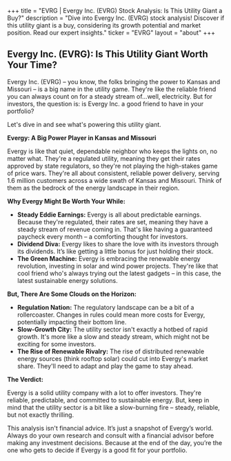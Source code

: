 +++
title = "EVRG |  Evergy Inc. (EVRG) Stock Analysis: Is This Utility Giant a Buy?"
description = "Dive into Evergy Inc. (EVRG) stock analysis! Discover if this utility giant is a buy, considering its growth potential and market position. Read our expert insights."
ticker = "EVRG"
layout = "about"
+++

        


## Evergy Inc. (EVRG): Is This Utility Giant Worth Your Time?

Evergy Inc. (EVRG) – you know, the folks bringing the power to Kansas and Missouri – is a big name in the utility game. They're like the reliable friend you can always count on for a steady stream of...well, electricity. But for investors, the question is: is Evergy Inc. a good friend to have in your portfolio?

Let's dive in and see what's powering this utility giant.

**Evergy: A Big Power Player in Kansas and Missouri**

Evergy is like that quiet, dependable neighbor who keeps the lights on, no matter what. They're a regulated utility, meaning they get their rates approved by state regulators, so they're not playing the high-stakes game of price wars. They're all about consistent, reliable power delivery, serving 1.6 million customers across a wide swath of Kansas and Missouri. Think of them as the bedrock of the energy landscape in their region.

**Why Evergy Might Be Worth Your While:**

* **Steady Eddie Earnings:** Evergy is all about predictable earnings. Because they're regulated, their rates are set, meaning they have a steady stream of revenue coming in. That's like having a guaranteed paycheck every month – a comforting thought for investors. 
* **Dividend Diva:** Evergy likes to share the love with its investors through its dividends. It’s like getting a little bonus for just holding their stock.
* **The Green Machine:** Evergy is embracing the renewable energy revolution, investing in solar and wind power projects. They're like that cool friend who's always trying out the latest gadgets – in this case, the latest sustainable energy solutions.  

**But, There Are Some Clouds on the Horizon:**

* **Regulation Nation:**  The regulatory landscape can be a bit of a rollercoaster. Changes in rules could mean more costs for Evergy, potentially impacting their bottom line.  
* **Slow-Growth City:**  The utility sector isn't exactly a hotbed of rapid growth. It's more like a slow and steady stream, which might not be exciting for some investors. 
* **The Rise of Renewable Rivalry:** The rise of distributed renewable energy sources (think rooftop solar) could cut into Evergy's market share. They'll need to adapt and play the game to stay ahead.  

**The Verdict:**

Evergy is a solid utility company with a lot to offer investors. They're reliable, predictable, and committed to sustainable energy. But, keep in mind that the utility sector is a bit like a slow-burning fire – steady, reliable, but not exactly thrilling. 

This analysis isn't financial advice. It’s just a snapshot of Evergy’s world.  Always do your own research and consult with a financial advisor before making any investment decisions.  Because at the end of the day, you’re the one who gets to decide if Evergy is a good fit for your portfolio. 

        